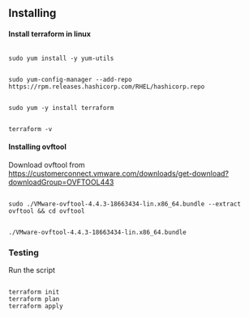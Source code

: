 ## Installing

#### Install terraform in linux
<pre><code>
sudo yum install -y yum-utils
</code></pre>
<pre><code>
sudo yum-config-manager --add-repo https://rpm.releases.hashicorp.com/RHEL/hashicorp.repo
</code></pre>
<pre><code>
sudo yum -y install terraform
</code></pre>
<pre><code>
terraform -v
</code></pre>

#### Installing ovftool
Download ovftool from https://customerconnect.vmware.com/downloads/get-download?downloadGroup=OVFTOOL443
<pre><code>
sudo ./VMware-ovftool-4.4.3-18663434-lin.x86_64.bundle --extract ovftool && cd ovftool
</code></pre>
<pre><code>
./VMware-ovftool-4.4.3-18663434-lin.x86_64.bundle
</code></pre>


### Testing
Run the script
<pre><code>
terraform init
terraform plan
terraform apply
</code></pre>


